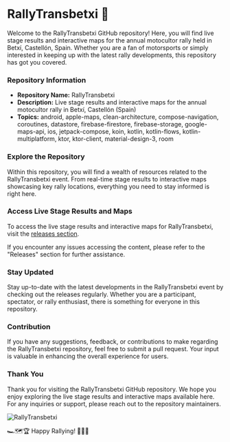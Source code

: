 # RallyTransbetxi 🏁

Welcome to the RallyTransbetxi GitHub repository! Here, you will find live stage results and interactive maps for the annual motocultor rally held in Betxí, Castellón, Spain. Whether you are a fan of motorsports or simply interested in keeping up with the latest rally developments, this repository has got you covered.

### Repository Information

- **Repository Name:** RallyTransbetxi
- **Description:** Live stage results and interactive maps for the annual motocultor rally in Betxí, Castellón (Spain)
- **Topics:** android, apple-maps, clean-architecture, compose-navigation, coroutines, datastore, firebase-firestore, firebase-storage, google-maps-api, ios, jetpack-compose, koin, kotlin, kotlin-flows, kotlin-multiplatform, ktor, ktor-client, material-design-3, room

### Explore the Repository

Within this repository, you will find a wealth of resources related to the RallyTransbetxi event. From real-time stage results to interactive maps showcasing key rally locations, everything you need to stay informed is right here.

### Access Live Stage Results and Maps

To access the live stage results and interactive maps for RallyTransbetxi, visit the [releases section](https://github.com/hello-albesta/RallyTransbetxi/releases).

If you encounter any issues accessing the content, please refer to the "Releases" section for further assistance.

### Stay Updated

Stay up-to-date with the latest developments in the RallyTransbetxi event by checking out the releases regularly. Whether you are a participant, spectator, or rally enthusiast, there is something for everyone in this repository.

### Contribution

If you have any suggestions, feedback, or contributions to make regarding the RallyTransbetxi repository, feel free to submit a pull request. Your input is valuable in enhancing the overall experience for users.

### Thank You

Thank you for visiting the RallyTransbetxi GitHub repository. We hope you enjoy exploring the live stage results and interactive maps available here. For any inquiries or support, please reach out to the repository maintainers.

![RallyTransbetxi](https://example.com/rallytransbetxi-image.jpg)

🏎️🗺️🏆 Happy Rallying! 🏁🚦🏅